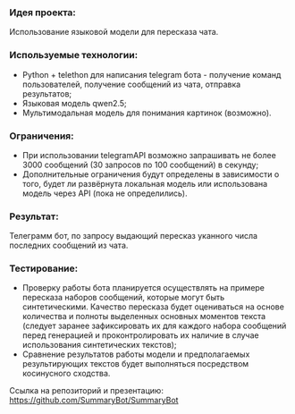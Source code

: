 ### Идея проекта:
Использование языковой модели для пересказа чата.

### Используемые технологии:
- Python + telethon для написания telegram бота - получение команд пользователей, получение сообщений из чата, отправка результатов;
- Языковая модель qwen2.5;
- Мультимодальная модель для понимания картинок (возможно).

### Ограничения:
- При использовании telegramAPI возможно запрашивать не более 3000 сообщений (30 запросов по 100 сообщений) в секунду;
- Дополнительные ограничения будут определены в зависимости о того, будет ли развёрнута локальная модель или использована модель через API (пока не определились).

### Результат:
Телеграмм бот, по запросу выдающий пересказ уканного числа последних сообщений из чата.

### Тестирование:
- Проверку работы бота планируется осуществлять на примере пересказа наборов сообщений, которые могут быть синтетическими. Качество пересказа будет оцениваться на основе количества и полноты выделенных основных моментов текста (следует заранее зафиксировать их для каждого набора сообщений перед генерацией и проконтролировать их наличие в случае использования синтетических текстов);
- Сравнение результатов работы модели и предполагаемых результирующих текстов будет выполняться посредством косинусного сходства.

Ссылка на репозиторий и презентацию: https://github.com/SummaryBot/SummaryBot
